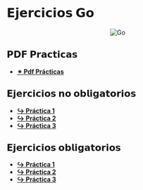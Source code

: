  #  𝗘𝗷𝗲𝗿𝗰𝗶𝗰𝗶𝗼𝘀 𝗚𝗼
<p align="center">
  <img src= "https://encrypted-tbn0.gstatic.com/images?q=tbn:ANd9GcTrmDKt0Qi65ILAvNv9Pw6mOzOrH33w3Biz5g&s" alt = "Go"/>
</p>

## 𝗣𝗗𝗙 𝗣𝗿𝗮𝗰𝘁𝗶𝗰𝗮𝘀
* [**✴︎ Pdf Prácticas**](https://github.com/herreracamilo/Go/tree/main/PDF%20Practicas)
## 𝗘𝗷𝗲𝗿𝗰𝗶𝗰𝗶𝗼𝘀 𝗻𝗼 𝗼𝗯𝗹𝗶𝗴𝗮𝘁𝗼𝗿𝗶𝗼𝘀
* [**↪︎ Práctica 1**](https://github.com/herreracamilo/Go/tree/main/Ejercicios%20no%20obligatorios/Practica%201)
* [**↪︎ Práctica 2**](https://github.com/herreracamilo/Go/tree/main/Ejercicios%20no%20obligatorios/Practica%202)
* [**↪︎ Práctica 3**](https://github.com/herreracamilo/Go/tree/main/Ejercicios%20no%20obligatorios/Practica%203)

## 𝗘𝗷𝗲𝗿𝗰𝗶𝗰𝗶𝗼𝘀 𝗼𝗯𝗹𝗶𝗴𝗮𝘁𝗼𝗿𝗶𝗼𝘀
* [**↪︎ Práctica 1**](https://github.com/herreracamilo/Go/tree/main/Obligatorios/Practica%201)
* [**↪︎ Práctica 2**](https://github.com/herreracamilo/Go/tree/main/Obligatorios/Practica%202)
* [**↪︎ Práctica 3**](https://github.com/herreracamilo/Go/tree/main/Obligatorios/Practica%203)
